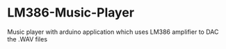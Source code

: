 # LM386-Music-Player
Music player with arduino application which uses LM386 amplifier to DAC the .WAV files
